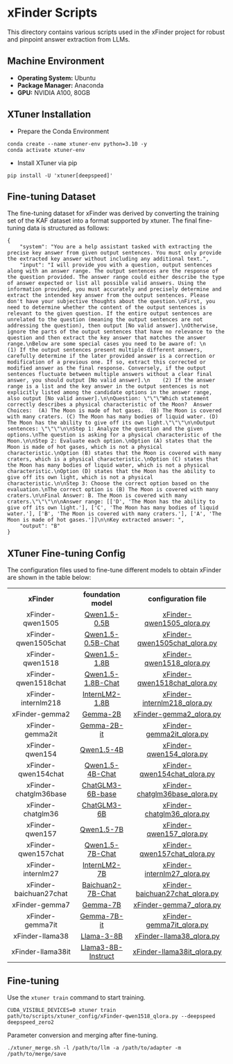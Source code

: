 # xFinder Scripts
This directory contains various scripts used in the xFinder project for robust and pinpoint answer extraction from LLMs.
## Machine Environment
- **Operating System:** Ubuntu
- **Package Manager:** Anaconda
- **GPU:** NVIDIA A100, 80GB

## XTuner Installation
- Prepare the Conda Environment
```
conda create --name xtuner-env python=3.10 -y
conda activate xtuner-env
```
- Install XTuner via pip
```
pip install -U 'xtuner[deepspeed]'
```
## Fine-tuning Dataset
The fine-tuning dataset for xFinder was derived by converting the training set of the KAF dataset into a format supported by xtuner. The final fine-tuning data is structured as follows:
```
{
    "system": "You are a help assistant tasked with extracting the precise key answer from given output sentences. You must only provide the extracted key answer without including any additional text.",
    "input": "I will provide you with a question, output sentences along with an answer range. The output sentences are the response of the question provided. The answer range could either describe the type of answer expected or list all possible valid answers. Using the information provided, you must accurately and precisely determine and extract the intended key answer from the output sentences. Please don't have your subjective thoughts about the question.\nFirst, you need to determine whether the content of the output sentences is relevant to the given question. If the entire output sentences are unrelated to the question (meaning the output sentences are not addressing the question), then output [No valid answer].\nOtherwise, ignore the parts of the output sentences that have no relevance to the question and then extract the key answer that matches the answer range.\nBelow are some special cases you need to be aware of: \n    (1) If the output sentences present multiple different answers, carefully determine if the later provided answer is a correction or modification of a previous one. If so, extract this corrected or modified answer as the final response. Conversely, if the output sentences fluctuate between multiple answers without a clear final answer, you should output [No valid answer].\n    (2) If the answer range is a list and the key answer in the output sentences is not explicitly listed among the candidate options in the answer range, also output [No valid answer].\n\nQuestion: \"\"\"Which statement correctly describes a physical characteristic of the Moon?  Answer Choices:  (A) The Moon is made of hot gases.  (B) The Moon is covered with many craters. (C) The Moon has many bodies of liquid water. (D) The Moon has the ability to give off its own light.\"\"\"\n\nOutput sentences: \"\"\"\n\nStep 1: Analyze the question and the given options.\nThe question is asking for a physical characteristic of the Moon.\n\nStep 2: Evaluate each option.\nOption (A) states that the Moon is made of hot gases, which is not a physical characteristic.\nOption (B) states that the Moon is covered with many craters, which is a physical characteristic.\nOption (C) states that the Moon has many bodies of liquid water, which is not a physical characteristic.\nOption (D) states that the Moon has the ability to give off its own light, which is not a physical characteristic.\n\nStep 3: Choose the correct option based on the evaluation.\nThe correct option is (B) The Moon is covered with many craters.\n\nFinal Answer: B. The Moon is covered with many craters.\"\"\"\n\nAnswer range: [['D', 'The Moon has the ability to give off its own light.'], ['C', 'The Moon has many bodies of liquid water.'], ['B', 'The Moon is covered with many craters.'], ['A', 'The Moon is made of hot gases.']]\n\nKey extracted answer: ",
    "output": "B"
}
```
## XTuner Fine-tuning Config
The configuration files used to fine-tune different models to obtain xFinder are shown in the table below:
<table>
  <tr>
    <th style="text-align:center;">xFinder</th>
    <th style="text-align:center;">foundation model</th>
    <th style="text-align:center;">configuration file</th>
  </tr>
  <tr>
    <td style="text-align:center;">xFinder-qwen1505</td>
    <td style="text-align:center;"><a href="https://huggingface.co/Qwen/Qwen1.5-0.5B">Qwen1.5-0.5B</a></td>
    <td style="text-align:center;"><a href="./xtuner_config/xFinder-qwen1505_qlora.py">xFinder-qwen1505_qlora.py</a></td>
  </tr>
  <tr>
    <td style="text-align:center;">xFinder-qwen1505chat</td>
    <td style="text-align:center;"><a href="https://huggingface.co/Qwen/Qwen1.5-0.5B-Chat">Qwen1.5-0.5B-Chat</a></td>
    <td style="text-align:center;"><a href="./xtuner_config/xFinder-qwen1505chat_qlora.py">xFinder-qwen1505chat_qlora.py</a></td>
  </tr>
  <tr>
    <td style="text-align:center;">xFinder-qwen1518</td>
    <td style="text-align:center;"><a href="https://huggingface.co/Qwen/Qwen1.5-1.8B">Qwen1.5-1.8B</a></td>
    <td style="text-align:center;"><a href="./xtuner_config/xFinder-qwen1518_qlora.py">xFinder-qwen1518_qlora.py</a></td>
  </tr>
  <tr>
    <td style="text-align:center;">xFinder-qwen1518chat</td>
    <td style="text-align:center;"><a href="https://huggingface.co/Qwen/Qwen1.5-1.8B-Chat">Qwen1.5-1.8B-Chat</a></td>
    <td style="text-align:center;"><a href="./xtuner_config/xFinder-qwen1518chat_qlora.py">xFinder-qwen1518chat_qlora.py</a></td>
  </tr>
  <tr>
    <td style="text-align:center;">xFinder-internlm218</td>
    <td style="text-align:center;"><a href="https://huggingface.co/internlm/internlm2-1_8b">InternLM2-1.8B</a></td>
    <td style="text-align:center;"><a href="./xtuner_config/xFinder-internlm218_qlora.py">xFinder-internlm218_qlora.py</a></td>
  </tr>
  <tr>
    <td style="text-align:center;">xFinder-gemma2</td>
    <td style="text-align:center;"><a href="https://huggingface.co/google/gemma-2b">Gemma-2B</a></td>
    <td style="text-align:center;"><a href="./xtuner_config/xFinder-gemma2_qlora.py">xFinder-gemma2_qlora.py</a></td>
  </tr>
  <tr>
    <td style="text-align:center;">xFinder-gemma2it</td>
    <td style="text-align:center;"><a href="https://huggingface.co/google/gemma-2b-it">Gemma-2B-it</a></td>
    <td style="text-align:center;"><a href="./xtuner_config/xFinder-gemma2it_qlora.py">xFinder-gemma2it_qlora.py</a></td>
  </tr>
  <tr>
    <td style="text-align:center;">xFinder-qwen154</td>
    <td style="text-align:center;"><a href="https://huggingface.co/Qwen/Qwen1.5-4B">Qwen1.5-4B</a></td>
    <td style="text-align:center;"><a href="./xtuner_config/xFinder-qwen154_qlora.py">xFinder-qwen154_qlora.py</a></td>
  </tr>
  <tr>
    <td style="text-align:center;">xFinder-qwen154chat</td>
    <td style="text-align:center;"><a href="https://huggingface.co/Qwen/Qwen1.5-4B-Chat">Qwen1.5-4B-Chat</a></td>
    <td style="text-align:center;"><a href="./xtuner_config/xFinder-qwen154chat_qlora.py">xFinder-qwen154chat_qlora.py</a></td>
  </tr>
  <tr>
    <td style="text-align:center;">xFinder-chatglm36base</td>
    <td style="text-align:center;"><a href="https://huggingface.co/THUDM/chatglm3-6b-base">ChatGLM3-6B-base</a></td>
    <td style="text-align:center;"><a href="./xtuner_config/xFinder-chatglm36base_qlora.py">xFinder-chatglm36base_qlora.py</a></td>
  </tr>
  <tr>
    <td style="text-align:center;">xFinder-chatglm36</td>
    <td style="text-align:center;"><a href="https://huggingface.co/THUDM/chatglm3-6b">ChatGLM3-6B</a></td>
    <td style="text-align:center;"><a href="./xtuner_config/xFinder-chatglm36_qlora.py">xFinder-chatglm36_qlora.py</a></td>
  </tr>
  <tr>
    <td style="text-align:center;">xFinder-qwen157</td>
    <td style="text-align:center;"><a href="https://huggingface.co/Qwen/Qwen1.5-7B">Qwen1.5-7B</a></td>
    <td style="text-align:center;"><a href="./xtuner_config/xFinder-qwen157_qlora.py">xFinder-qwen157_qlora.py</a></td>
  </tr>
  <tr>
    <td style="text-align:center;">xFinder-qwen157chat</td>
    <td style="text-align:center;"><a href="https://huggingface.co/Qwen/Qwen1.5-7B-Chat">Qwen1.5-7B-Chat</a></td>
    <td style="text-align:center;"><a href="./xtuner_config/xFinder-qwen157chat_qlora.py">xFinder-qwen157chat_qlora.py</a></td>
  </tr>
  <tr>
    <td style="text-align:center;">xFinder-internlm27</td>
    <td style="text-align:center;"><a href="https://huggingface.co/internlm/internlm2-7b">InternLM2-7B</a></td>
    <td style="text-align:center;"><a href="./xtuner_config/xFinder-internlm27_qlora.py">xFinder-internlm27_qlora.py</a></td>
  </tr>
  <tr>
    <td style="text-align:center;">xFinder-baichuan27chat</td>
    <td style="text-align:center;"><a href="https://huggingface.co/baichuan-inc/Baichuan2-7B-Chat">Baichuan2-7B-Chat</a></td>
    <td style="text-align:center;"><a href="./xtuner_config/xFinder-baichuan27chat_qlora.py">xFinder-baichuan27chat_qlora.py</a></td>
  </tr>
  <tr>
    <td style="text-align:center;">xFinder-gemma7</td>
    <td style="text-align:center;"><a href="https://huggingface.co/google/gemma-7b">Gemma-7B</a></td>
    <td style="text-align:center;"><a href="./xtuner_config/xFinder-gemma7_qlora.py">xFinder-gemma7_qlora.py</a></td>
  </tr>
  <tr>
    <td style="text-align:center;">xFinder-gemma7it</td>
    <td style="text-align:center;"><a href="https://huggingface.co/google/gemma-7b-it">Gemma-7B-it</a></td>
    <td style="text-align:center;"><a href="./xtuner_config/xFinder-gemma7it_qlora.py">xFinder-gemma7it_qlora.py</a></td>
  </tr>
  <tr>
    <td style="text-align:center;">xFinder-llama38</td>
    <td style="text-align:center;"><a href="https://huggingface.co/meta-llama/Meta-Llama-3-8B">Llama-3-8B</a></td>
    <td style="text-align:center;"><a href="./xtuner_config/xFinder-llama38_qlora.py">xFinder-llama38_qlora.py</a></td>
  </tr>
  <tr>
    <td style="text-align:center;">xFinder-llama38it</td>
    <td style="text-align:center;"><a href="https://huggingface.co/meta-llama/Meta-Llama-3-8B-Instruct">Llama3-8B-Instruct</a></td>
    <td style="text-align:center;"><a href="./xtuner_config/xFinder-llama38it_qlora.py">xFinder-llama38it_qlora.py</a></td>
  </tr>
</table>

## Fine-tuning
Use the `xtuner train` command to start training.
```
CUDA_VISIBLE_DEVICES=0 xtuner train path/to/scripts/xtuner_config/xFinder-qwen1518_qlora.py --deepspeed deepspeed_zero2
```
Parameter conversion and merging after fine-tuning.
```
./xtuner_merge.sh -l /path/to/llm -a /path/to/adapter -m /path/to/merge/save
```







